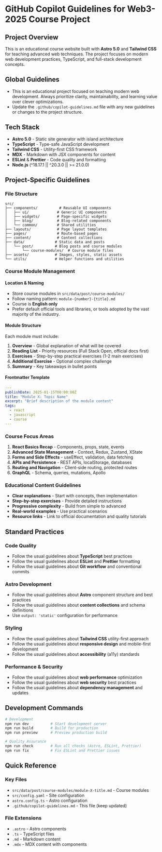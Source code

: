 # GitHub Copilot Guidelines for Web3-2025 Course Project

## Project Overview

This is an educational course website built with **Astro 5.0** and **Tailwind CSS** for teaching advanced web techniques. The project focuses on modern web development practices, TypeScript, and full-stack development concepts.

## Global Guidelines

- This is an educational project focused on teaching modern web development. Always prioritize clarity, maintainability, and learning value over clever optimizations.
- Update the `.github/copilot-guidelines.md` file with any new guidelines or changes to the project structure.

## Tech Stack

- **Astro 5.0** - Static site generator with island architecture
- **TypeScript** - Type-safe JavaScript development
- **Tailwind CSS** - Utility-first CSS framework
- **MDX** - Markdown with JSX components for content
- **ESLint** & **Prettier** - Code quality and formatting
- **Node.js** (^18.17.1 || ^20.3.0 || >= 21.0.0)

## Project-Specific Guidelines

### File Structure
```
src/
├── components/          # Reusable UI components
│   ├── ui/             # Generic UI components
│   ├── widgets/        # Page-specific widgets
│   ├── blog/           # Blog-related components
│   └── common/         # Shared utilities
├── layouts/            # Page layout templates
├── pages/              # Route-based pages
├── content/            # Content collections
├── data/              # Static data and posts
│   └── post/          # Blog posts and course modules
│       └── course-modules/  # Course module files
├── assets/            # Images, styles, static assets
└── utils/             # Helper functions and utilities
```

### Course Module Management

#### Location & Naming
- Store course modules in `src/data/post/course-modules/`
- Follow naming pattern: `module-{number}-{title}.md`
- Course is **English only**
- Prefer default official tools and libraries, or tools adopted by the vast majority of the industry.


#### Module Structure
Each module must include:
1. **Overview** - Global explanation of what will be covered
2. **Reading List** - Priority resources (Full Stack Open, official docs first)
3. **Exercises** - Step-by-step practical exercises (1-2 main exercises)
4. **Additional Exercise** - Optional complex challenge
5. **Summary** - Key takeaways in bullet points

#### Frontmatter Template
```yaml
---
publishDate: 2025-01-15T00:00:00Z
title: "Module X: Topic Name"
excerpt: "Brief description of the module content"
tags:
  - react
  - javascript
  - course
---
```

### Course Focus Areas
1. **React Basics Recap** - Components, props, state, events
2. **Advanced State Management** - Context, Redux, Zustand, XState
3. **Forms and Side Effects** - useEffect, validation, data fetching
4. **APIs and Persistence** - REST APIs, localStorage, databases
5. **Routing and Navigation** - Client-side routing, protected routes
6. **GraphQL** - Schema, queries, mutations, Apollo

### Educational Content Guidelines
- **Clear explanations** - Start with concepts, then implementation
- **Step-by-step exercises** - Provide detailed instructions
- **Progressive complexity** - Build from simple to advanced
- **Real-world examples** - Use practical scenarios
- **Resource links** - Link to official documentation and quality tutorials

## Standard Practices

### Code Quality
- Follow the usual guidelines about **TypeScript** best practices
- Follow the usual guidelines about **ESLint** and **Prettier** formatting
- Follow the usual guidelines about **Git workflow** and conventional commits

### Astro Development
- Follow the usual guidelines about **Astro** component structure and best practices
- Follow the usual guidelines about **content collections** and schema definitions
- Use `output: 'static'` configuration for performance

### Styling
- Follow the usual guidelines about **Tailwind CSS** utility-first approach
- Follow the usual guidelines about **responsive design** and mobile-first development
- Follow the usual guidelines about **accessibility** (a11y) standards

### Performance & Security
- Follow the usual guidelines about **web performance** optimization
- Follow the usual guidelines about **web security** best practices
- Follow the usual guidelines about **dependency management** and updates

## Development Commands

```bash
# Development
npm run dev          # Start development server
npm run build        # Build for production
npm run preview      # Preview production build

# Quality Assurance
npm run check        # Run all checks (Astro, ESLint, Prettier)
npm run fix          # Fix ESLint and Prettier issues
```

## Quick Reference

### Key Files
- `src/data/post/course-modules/module-X-title.md` - Course modules
- `src/config.yaml` - Site configuration
- `astro.config.ts` - Astro configuration
- `.github/copilot-guidelines.md` - This file (keep updated)

### File Extensions
- `.astro` - Astro components
- `.ts` - TypeScript files
- `.md` - Markdown content
- `.mdx` - MDX content with components
